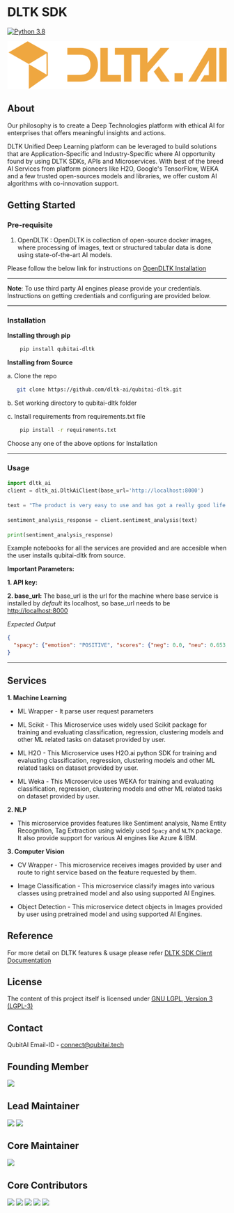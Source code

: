 # DLTK SDK
[![Python 3.8](https://img.shields.io/badge/python-3.8-blue.svg)](https://www.python.org/downloads/release/python-380/)


[![DLTK Logo](dltk.png)](https://dltk.ai/)

## About

Our philosophy is to create a Deep Technologies platform with ethical AI for enterprises that offers meaningful insights and actions. 

DLTK Unified Deep Learning platform can be leveraged to build solutions that are Application-Specific and Industry-Specific where AI opportunity found by using DLTK SDKs, APIs and Microservices. With best of the breed AI Services from platform pioneers like H2O, Google's TensorFlow, WEKA and a few trusted open-sources models and libraries, we offer custom AI algorithms with co-innovation support. 

## Getting Started

### Pre-requisite

1. OpenDLTK : OpenDLTK is collection of open-source docker images, where processing of images, text or structured tabular data is done using state-of-the-art AI models.

Please follow the below link for instructions on [OpenDLTK Installation](https://docs.dltk.ai/getting_started/openDLTK_setup.html)

---

**Note**: To use third party AI engines please provide your credentials. Instructions on getting credentials and configuring are provided below.

---


### Installation

**Installing through pip**
```sh
    pip install qubitai-dltk
```

**Installing from Source**

a. Clone the repo

```sh
   git clone https://github.com/dltk-ai/qubitai-dltk.git
``` 
b. Set working directory to qubitai-dltk folder

c. Install requirements from requirements.txt file

```sh
    pip install -r requirements.txt
```

Choose any one of the above options for Installation

---

### Usage

```python
import dltk_ai
client = dltk_ai.DltkAiClient(base_url='http://localhost:8000')

text = "The product is very easy to use and has got a really good life expectancy."

sentiment_analysis_response = client.sentiment_analysis(text)

print(sentiment_analysis_response)
```

Example notebooks for all the services are provided and are accesible when the user installs qubitai-dltk from source.


**Important Parameters:**

**1. API key:**


**2. base_url:**
The base_url is the url for the machine where base service is installed by _default_ its localhost, so base_url needs to be [http://localhost:8000]()

_Expected Output_
```json
{
  "spacy": {"emotion": "POSITIVE", "scores": {"neg": 0.0, "neu": 0.653, "pos": 0.347, "compound": 0.7496}}
}
```

---
## Services

**1. Machine Learning**

* ML Wrapper - It parse user request parameters

* ML Scikit - This Microservice uses widely used Scikit package for training and evaluating classification, regression, clustering models and other ML related tasks on dataset provided by user.

* ML H2O - This Microservice uses H2O.ai python SDK for training and evaluating classification, regression, clustering models and other ML related tasks on dataset provided by user.

* ML Weka - This Microservice uses WEKA for training and evaluating classification, regression, clustering models and other ML related tasks on dataset provided by user.

**2. NLP**

* This microservice provides features like Sentiment analysis, Name Entity Recognition, Tag Extraction using widely used ``Spacy`` and `NLTK` package. It also provide support for various AI engines like Azure & IBM.

**3. Computer Vision**

* CV Wrapper - This microservice receives images provided by user and route to right service based on the feature requested by them.

* Image Classification - This microservice classify images into various classes using pretrained model and also using supported AI Engines.

* Object Detection - This microservice detect objects in Images provided by user using pretrained model and using supported AI Engines.


## Reference

For more detail on DLTK features & usage please refer [DLTK SDK Client Documentation](https://docs.dltk.ai)

## License

The content of this project itself is licensed under [GNU LGPL, Version 3 (LGPL-3)](https://github.com/dltk-ai/qubitai-dltk/blob/master/LICENSE)

## Contact

QubitAI Email-ID - connect@qubitai.tech

## Founding Member
[![](https://github.com/shreeramiyer.png?size=50)](https://github.com/shreeramiyer)

## Lead Maintainer
[![](https://github.com/GHub4Naveen.png?size=50)](https://github.com/GHub4Naveen)
[![](https://github.com/alamcta.png?size=50)](https://github.com/alamcta)

## Core Maintainer
[![](https://github.com/dltk-ai.png?size=50)](https://github.com/dltk-ai)
## Core Contributors 
[![](https://github.com/SivaramVeluri15.png?size=50)](https://github.com/SivaramVeluri15)
[![](https://github.com/vishnupeesapati.png?size=49)](https://github.com/vishnupeesapati)
[![](https://github.com/appareddyraja.png?size=50)](https://github.com/appareddyraja)
[![](https://github.com/kavyavelagapudi252.png?size=50)](https://github.com/kavyavelagapudi252)
[![](https://github.com/vivekkya.png?size=49)](https://github.com/vivekkya)
